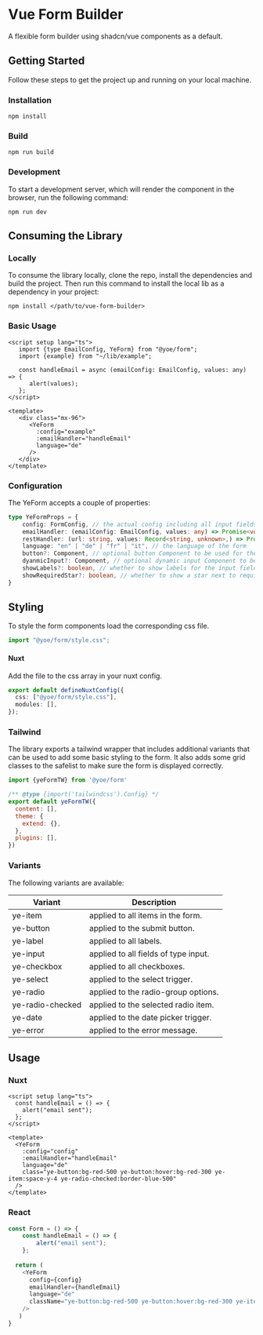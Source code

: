 # Vue Form Builder

A flexible form builder using shadcn/vue components as a default.

## Getting Started

Follow these steps to get the project up and running on your local machine.

### Installation
```shell
npm install
```

### Build
```shell
npm run build
```

### Development
To start a development server, which will render the component in the browser, run the following command:
```shell
npm run dev
```

## Consuming the Library
### Locally
To consume the library locally, clone the repo, install the dependencies and build the project. 
Then run this command to install the local lib as a dependency in your project:
```shell
npm install </path/to/vue-form-builder>
```

### Basic Usage
```vue
<script setup lang="ts">
   import {type EmailConfig, YeForm} from "@yoe/form";
   import {example} from "~/lib/example";

   const handleEmail = async (emailConfig: EmailConfig, values: any) => {
      alert(values);
   };
</script>

<template>
   <div class="mx-96">
      <YeForm
        :config="example"
        :emailHandler="handleEmail"
        language="de"
      />
   </div>
</template>  
```

### Configuration
The YeForm accepts a couple of properties: 
```typescript
type YeFormProps = {
    config: FormConfig, // the actual config including all input fields
    emailHandler: (emailConfig: EmailConfig, values: any) => Promise<void>, // a function that is called when the form is submitted and submission type is "email"
    restHandler: (url: string, values: Record<string, unknown>,) => Promise<void>; // a function that is called when the form is submitted and submission type is "rest"
    language: "en" | "de" | "fr" | "it", // the language of the form
    button?: Component, // optional button Component to be used for the submit button
    dyanmicInput?: Component, // optional dynamic input Component to be used for the dynamic input (see DyanmicInput)
    showLabels?: boolean, // whether to show labels for the input fields
    showRequiredStar?: boolean, // whether to show a star next to required input fields
}
```

## Styling
To style the form components load the corresponding css file. 
```typescript
import "@yoe/form/style.css";
```
#### Nuxt
Add the file to the css array in your nuxt config.
```typescript
export default defineNuxtConfig({
  css: ["@yoe/form/style.css"],
  modules: [],
});

```
### Tailwind
The library exports a tailwind wrapper that includes additional variants that can be used to add some basic styling to the form.
It also adds some grid classes to the safelist to make sure the form is displayed correctly.
```javascript
import {yeFormTW} from '@yoe/form'

/** @type {import('tailwindcss').Config} */
export default yeFormTW({
  content: [],
  theme: {
    extend: {},
  },
  plugins: [],
})
```

### Variants
The following variants are available:

| Variant          | Description                          |
|------------------|--------------------------------------|
| ye-item          | applied to all items in the form.    |
| ye-button        | applied to the submit button.        |
| ye-label         | applied to all labels.               |
| ye-input         | applied to all fields of type input. |
| ye-checkbox      | applied to all checkboxes.           |
| ye-select        | applied to the select trigger.       |
| ye-radio         | applied to the radio-group options.  |
| ye-radio-checked | applied to the selected radio item.  |
| ye-date          | applied to the date picker trigger.  |
| ye-error         | applied to the error message.        |


## Usage
### Nuxt
```vue
<script setup lang="ts">
  const handleEmail = () => {
    alert("email sent");
  };
</script>

<template>
  <YeForm 
    :config="config"
    :emailHandler="handleEmail"
    language="de"
    class="ye-button:bg-red-500 ye-button:hover:bg-red-300 ye-item:space-y-4 ye-radio-checked:border-blue-500"
  />
</template>
```

### React
```typescript jsx
const Form = () => {
    const handleEmail = () => {
        alert("email sent");
    };
    
  return (
    <YeForm
      config={config}
      emailHandler={handleEmail}
      language="de"
      className="ye-button:bg-red-500 ye-button:hover:bg-red-300 ye-item:space-y-4 ye-radio-checked:border-blue-500"
    />
   ) 
}
   
```